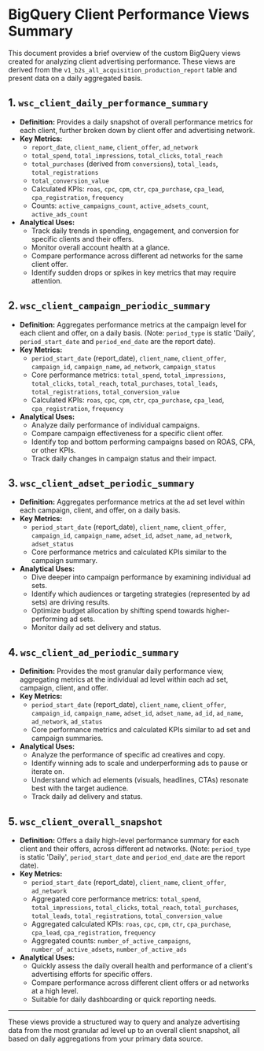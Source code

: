 # BigQuery Client Performance Views Summary

This document provides a brief overview of the custom BigQuery views created for analyzing client advertising performance. These views are derived from the `v1_b2s_all_acquisition_production_report` table and present data on a daily aggregated basis.

## 1. `wsc_client_daily_performance_summary`

*   **Definition:** Provides a daily snapshot of overall performance metrics for each client, further broken down by client offer and advertising network.
*   **Key Metrics:**
    *   `report_date`, `client_name`, `client_offer`, `ad_network`
    *   `total_spend`, `total_impressions`, `total_clicks`, `total_reach`
    *   `total_purchases` (derived from `conversions`), `total_leads`, `total_registrations`
    *   `total_conversion_value`
    *   Calculated KPIs: `roas`, `cpc`, `cpm`, `ctr`, `cpa_purchase`, `cpa_lead`, `cpa_registration`, `frequency`
    *   Counts: `active_campaigns_count`, `active_adsets_count`, `active_ads_count`
*   **Analytical Uses:**
    *   Track daily trends in spending, engagement, and conversion for specific clients and their offers.
    *   Monitor overall account health at a glance.
    *   Compare performance across different ad networks for the same client offer.
    *   Identify sudden drops or spikes in key metrics that may require attention.

## 2. `wsc_client_campaign_periodic_summary`

*   **Definition:** Aggregates performance metrics at the campaign level for each client and offer, on a daily basis. (Note: `period_type` is static 'Daily', `period_start_date` and `period_end_date` are the report date).
*   **Key Metrics:**
    *   `period_start_date` (report_date), `client_name`, `client_offer`, `campaign_id`, `campaign_name`, `ad_network`, `campaign_status`
    *   Core performance metrics: `total_spend`, `total_impressions`, `total_clicks`, `total_reach`, `total_purchases`, `total_leads`, `total_registrations`, `total_conversion_value`
    *   Calculated KPIs: `roas`, `cpc`, `cpm`, `ctr`, `cpa_purchase`, `cpa_lead`, `cpa_registration`, `frequency`
*   **Analytical Uses:**
    *   Analyze daily performance of individual campaigns.
    *   Compare campaign effectiveness for a specific client offer.
    *   Identify top and bottom performing campaigns based on ROAS, CPA, or other KPIs.
    *   Track daily changes in campaign status and their impact.

## 3. `wsc_client_adset_periodic_summary`

*   **Definition:** Aggregates performance metrics at the ad set level within each campaign, client, and offer, on a daily basis.
*   **Key Metrics:**
    *   `period_start_date` (report_date), `client_name`, `client_offer`, `campaign_id`, `campaign_name`, `adset_id`, `adset_name`, `ad_network`, `adset_status`
    *   Core performance metrics and calculated KPIs similar to the campaign summary.
*   **Analytical Uses:**
    *   Dive deeper into campaign performance by examining individual ad sets.
    *   Identify which audiences or targeting strategies (represented by ad sets) are driving results.
    *   Optimize budget allocation by shifting spend towards higher-performing ad sets.
    *   Monitor daily ad set delivery and status.

## 4. `wsc_client_ad_periodic_summary`

*   **Definition:** Provides the most granular daily performance view, aggregating metrics at the individual ad level within each ad set, campaign, client, and offer.
*   **Key Metrics:**
    *   `period_start_date` (report_date), `client_name`, `client_offer`, `campaign_id`, `campaign_name`, `adset_id`, `adset_name`, `ad_id`, `ad_name`, `ad_network`, `ad_status`
    *   Core performance metrics and calculated KPIs similar to ad set and campaign summaries.
*   **Analytical Uses:**
    *   Analyze the performance of specific ad creatives and copy.
    *   Identify winning ads to scale and underperforming ads to pause or iterate on.
    *   Understand which ad elements (visuals, headlines, CTAs) resonate best with the target audience.
    *   Track daily ad delivery and status.

## 5. `wsc_client_overall_snapshot`

*   **Definition:** Offers a daily high-level performance summary for each client and their offers, across different ad networks. (Note: `period_type` is static 'Daily', `period_start_date` and `period_end_date` are the report date).
*   **Key Metrics:**
    *   `period_start_date` (report_date), `client_name`, `client_offer`, `ad_network`
    *   Aggregated core performance metrics: `total_spend`, `total_impressions`, `total_clicks`, `total_reach`, `total_purchases`, `total_leads`, `total_registrations`, `total_conversion_value`
    *   Aggregated calculated KPIs: `roas`, `cpc`, `cpm`, `ctr`, `cpa_purchase`, `cpa_lead`, `cpa_registration`, `frequency`
    *   Aggregated counts: `number_of_active_campaigns`, `number_of_active_adsets`, `number_of_active_ads`
*   **Analytical Uses:**
    *   Quickly assess the daily overall health and performance of a client's advertising efforts for specific offers.
    *   Compare performance across different client offers or ad networks at a high level.
    *   Suitable for daily dashboarding or quick reporting needs.

---

These views provide a structured way to query and analyze advertising data from the most granular ad level up to an overall client snapshot, all based on daily aggregations from your primary data source. 